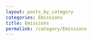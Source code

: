 ```yaml
---
layout: posts_by_category
categories: Emissions
title: Emissions
permalink: /category/Emissions
---
```

